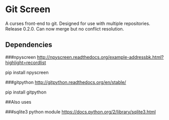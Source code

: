 # Git Screen

A curses front-end to git.
Designed for use with multiple repositories.
Release 0.2.0. 
Can now merge but no conflict resolution.

## Dependencies

###npyscreen
http://npyscreen.readthedocs.org/example-addressbk.html?highlight=recordlist

pip install npyscreen

###gitpython
http://gitpython.readthedocs.org/en/stable/

pip install gitpython

##Also uses

###sqlite3 python module
https://docs.python.org/2/library/sqlite3.html

